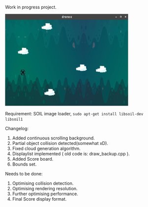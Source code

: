 Work in progress project. 

![Alt text](/WorkOut/temp_files/dronx.jpg?raw=true "droneX")

Requirement: SOIL image loader, `sudo apt-get install libsoil-dev libsoil1`

Changelog:

1. Added continuous scrolling background.
2. Partial object collision detected(somewhat xD).
3. Fixed cloud generation algorithm.
4. Displaylist implemented ( old code is: draw_backup.cpp ).
5. Added Score board.
6. Bounds set.

Needs to be done:

1. Optimising collision detection.
2. Optimising rendering resolution.
3. Further optimising performance.
4. Final Score display format.
